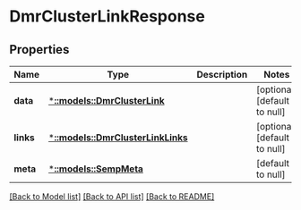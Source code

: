 # DmrClusterLinkResponse

## Properties
Name | Type | Description | Notes
------------ | ------------- | ------------- | -------------
**data** | [***::models::DmrClusterLink**](DmrClusterLink.md) |  | [optional] [default to null]
**links** | [***::models::DmrClusterLinkLinks**](DmrClusterLinkLinks.md) |  | [optional] [default to null]
**meta** | [***::models::SempMeta**](SempMeta.md) |  | [default to null]

[[Back to Model list]](../README.md#documentation-for-models) [[Back to API list]](../README.md#documentation-for-api-endpoints) [[Back to README]](../README.md)


